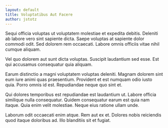 ```yaml
---
layout: default
title: Voluptatibus Aut Facere
author: jstotz
---
```


Sequi officia voluptas ut voluptatem molestiae et expedita debitis. Deleniti ab labore vero sint sapiente dicta. Saepe voluptas at sapiente dolor commodi odit. Sed dolorem rem occaecati. Labore omnis officiis vitae nihil cumque aliquam.

Vel quo dolorem aut sunt dicta voluptas. Suscipit laudantium sed esse. Est qui accusamus consequatur quia aliquam.

Earum distinctio a magni voluptatem voluptas deleniti. Magnam dolorem sint eum iure animi quas praesentium. Provident et est numquam odio iusto quia. Porro omnis id est. Repudiandae neque quo sint et.

Qui dolores temporibus est repudiandae est laudantium ut. Labore officia similique nulla consequatur. Quidem consequatur earum est quia nam itaque. Quia enim velit molestiae. Neque eius ratione ullam unde.

Laborum odit occaecati enim atque. Rem aut ex et. Dolores nobis reiciendis quod itaque doloribus ad. Illo blanditiis sit et fugiat.
